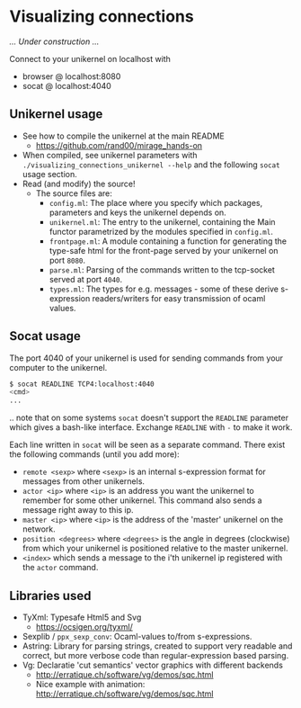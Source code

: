 
# Visualizing connections

*... Under construction ...*

Connect to your unikernel on localhost with
* browser @ localhost:8080
* socat @ localhost:4040

## Unikernel usage
* See how to compile the unikernel at the main README 
  * https://github.com/rand00/mirage_hands-on 
* When compiled, see unikernel parameters with `./visualizing_connections_unikernel --help`
  and the following `socat` usage section. 
* Read (and modify) the source! 
  * The source files are:
    * `config.ml`: The place where you specify which packages, parameters
      and keys the unikernel depends on.
    * `unikernel.ml`: The entry to the unikernel, containing the Main functor
      parametrized by the modules specified in `config.ml`.
    * `frontpage.ml`: A module containing a function for generating the
      type-safe html for the front-page served by your unikernel on port
      `8080`.
    * `parse.ml`: Parsing of the commands written to the tcp-socket
      served at port `4040`.
    * `types.ml`: The types for e.g. messages - some of these derive 
      s-expression readers/writers for easy transmission of ocaml
      values.

## Socat usage

The port 4040 of your unikernel is used for sending commands from your
computer to the unikernel.

```bash
$ socat READLINE TCP4:localhost:4040
<cmd>
...
```
.. note that on some systems `socat` doesn't support the `READLINE` parameter
which gives a bash-like interface. Exchange `READLINE` with `-` to make it
work.

Each line written in `socat` will be seen as a separate command. 
There exist the following commands (until you add more):
* `remote <sexp>` where `<sexp>` is an internal s-expression format for 
  messages from other unikernels.
* `actor <ip>` where `<ip>` is an address you want the unikernel to remember
  for some other unikernel. This command also sends a message right away
  to this ip.
* `master <ip>` where `<ip>` is the address of the 'master' unikernel on the
  network.
* `position <degrees>` where `<degrees>` is the angle in degrees (clockwise) from 
  which your unikernel is positioned relative to the master unikernel.
* `<index>` which sends a message to the i'th unikernel ip registered with 
  the `actor` command.

## Libraries used

* TyXml: Typesafe Html5 and Svg
  * https://ocsigen.org/tyxml/ 
* Sexplib / `ppx_sexp_conv`: Ocaml-values to/from s-expressions.
* Astring: Library for parsing strings, created to support very readable 
  and correct, but more verbose code than regular-expression based parsing.
* Vg: Declaratie 'cut semantics' vector graphics with different backends
  * http://erratique.ch/software/vg/demos/sqc.html
  * Nice example with animation: http://erratique.ch/software/vg/demos/sqc.html
